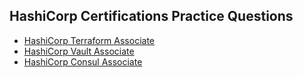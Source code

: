 ## HashiCorp Certifications Practice Questions

- [HashiCorp Terraform Associate](https://jinaldesai.com/hashicorp-terraform-associate-certification-practice-questions/)
- [HashiCorp Vault Associate](https://jinaldesai.com/hashicorp-vault-associate-certification-practice-questions/)
- [HashiCorp Consul Associate ](https://jinaldesai.com/hashicorp-consul-associate-certification-practice-questions/)